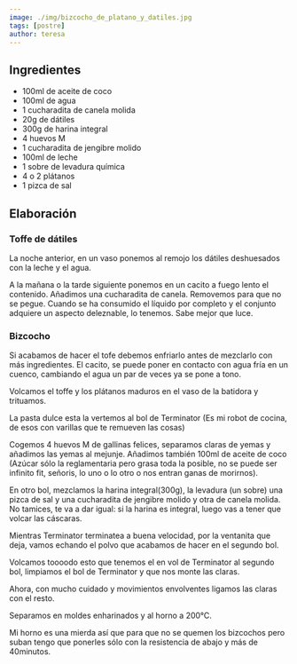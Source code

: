 ```yaml
---
image: ./img/bizcocho_de_platano_y_datiles.jpg
tags: [postre]
author: teresa
---
```


## Ingredientes

- 100ml de aceite de coco
- 100ml de agua
- 1 cucharadita de canela molida
- 20g de dátiles
- 300g de harina integral
- 4 huevos M
- 1 cucharadita de jengibre molido
- 100ml de leche
- 1 sobre de levadura química
- 4 o 2 plátanos
- 1 pizca de sal

## Elaboración

### Toffe de dátiles

La noche anterior, en un vaso ponemos al remojo los dátiles deshuesados con la leche y el agua.

A la mañana o la tarde siguiente ponemos en un cacito a fuego lento el contenido. Añadimos una
cucharadita de canela. Removemos para que no se pegue. Cuando se ha consumido el líquido por
completo y el conjunto adquiere un aspecto deleznable, lo tenemos. Sabe mejor que luce.

### Bizcocho

Si acabamos de hacer el tofe debemos enfriarlo antes de mezclarlo con más ingredientes. El cacito,
se puede poner en contacto con agua fría en un cuenco, cambiando el agua un par de veces ya se pone
a tono.

Volcamos el toffe y los plátanos maduros en el vaso de la batidora y trituamos.

La pasta dulce esta la vertemos al bol de Terminator (Es mi robot de cocina, de esos con varillas
que te remueven las cosas)

Cogemos 4 huevos M de gallinas felices, separamos claras de yemas y añadimos las yemas al mejunje.
Añadimos también 100ml de aceite de coco (Azúcar sólo la reglamentaria pero grasa toda la posible,
no se puede ser infinito fit, señoris, lo uno o lo otro o nos entran ganas de morirnos).

En otro bol, mezclamos la harina integral(300g), la levadura (un sobre) una pizca de sal y una
cucharadita de jengibre molido y otra de canela molida. No tamices, te va a dar igual: si la harina
es integral, luego vas a tener que volcar las cáscaras.

Mientras Terminator terminatea a buena velocidad, por la ventanita que deja, vamos echando el polvo
que acabamos de hacer en el segundo bol.

Volcamos toooodo esto que tenemos el en vol de Terminator al segundo bol, limpiamos el bol de
Terminator y que nos monte las claras.

Ahora, con mucho cuidado y movimientos envolventes ligamos las claras con el resto.

Separamos en moldes enharinados y al horno a 200°C.

Mi horno es una mierda así que para que no se quemen los bizcochos pero suban tengo que ponerles
sólo con la resistencia de abajo y más de 40minutos.
